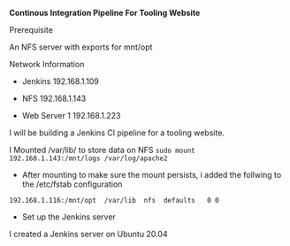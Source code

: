 **Continous Integration Pipeline For Tooling Website**


Prerequisite

An NFS server with exports for mnt/opt

Network Information

- Jenkins  192.168.1.109

- NFS    192.168.1.143

- Web Server 1  192.168.1.223 


I will be building a Jenkins CI pipeline for a tooling website.




I Mounted /var/lib/ to store data on NFS
```sudo mount 192.168.1.143:/mnt/logs /var/log/apache2```

- After mounting to make sure the mount persists, i added the follwing to the /etc/fstab configuration

```192.168.1.116:/mnt/opt  /var/lib	 nfs  defaults   0 0```



- Set up the Jenkins server

I created a Jenkins server on Ubuntu 20.04